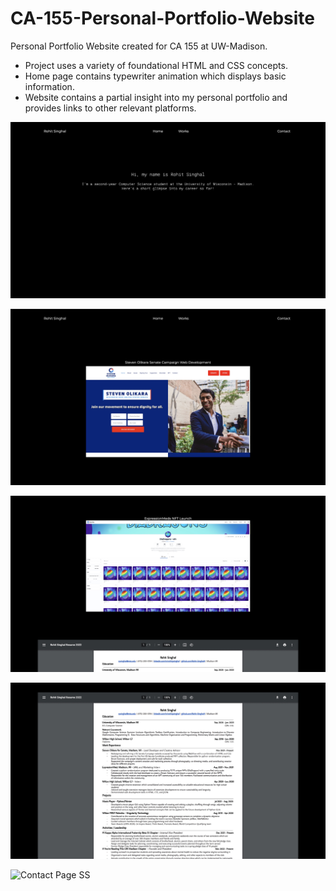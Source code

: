 # CA-155-Personal-Portfolio-Website

Personal Portfolio Website created for CA 155 at UW-Madison. 

- Project uses a variety of foundational HTML and CSS concepts. 
- Home page contains typewriter animation which displays basic information.
- Website contains a partial insight into my personal portfolio and provides links to other relevant platforms.

![Home Page SS](https://github.com/Rohit-Singhal4/CA-155-Personal-Portfolio-Website/blob/main/website%20images/Home.jpg?raw=true)

![Works Page SS 1](https://github.com/Rohit-Singhal4/CA-155-Personal-Portfolio-Website/blob/main/website%20images/Works1.jpg?raw=true)

![Works Page SS 2](https://github.com/Rohit-Singhal4/CA-155-Personal-Portfolio-Website/blob/main/website%20images/Works2.jpg?raw=true)

![Works Page SS 3](https://github.com/Rohit-Singhal4/CA-155-Personal-Portfolio-Website/blob/main/website%20images/Works3.jpg?raw=true)

![Contact Page SS](https://user-images.githubusercontent.com/69062936/162125742-15fa9ad3-d53a-4903-a66c-288b91d09d6b.png)

